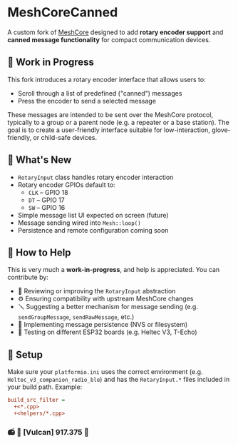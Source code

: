 # MeshCoreCanned

A custom fork of [MeshCore](https://github.com/ripplebiz/MeshCore) designed to add **rotary encoder support** and **canned message functionality** for compact communication devices.

## 🚧 Work in Progress

This fork introduces a rotary encoder interface that allows users to:
- Scroll through a list of predefined ("canned") messages
- Press the encoder to send a selected message

These messages are intended to be sent over the MeshCore protocol, typically to a group or a parent node (e.g. a repeater or a base station). The goal is to create a user-friendly interface suitable for low-interaction, glove-friendly, or child-safe devices.

## 🔧 What's New

- `RotaryInput` class handles rotary encoder interaction
- Rotary encoder GPIOs default to:
  - `CLK` – GPIO 18
  - `DT` – GPIO 17
  - `SW` – GPIO 16
- Simple message list UI expected on screen (future)
- Message sending wired into `Mesh::loop()`
- Persistence and remote configuration coming soon

## 🤝 How to Help

This is very much a **work-in-progress**, and help is appreciated. You can contribute by:

- 🧠 Reviewing or improving the `RotaryInput` abstraction
- ⚙️ Ensuring compatibility with upstream MeshCore changes
- 🪛 Suggesting a better mechanism for message sending (e.g. `sendGroupMessage`, `sendRawMessage`, etc.)
- 💾 Implementing message persistence (NVS or filesystem)
- 🧪 Testing on different ESP32 boards (e.g. Heltec V3, T-Echo)

## 🔌 Setup

Make sure your `platformio.ini` uses the correct environment (e.g. `Heltec_v3_companion_radio_ble`) and has the `RotaryInput.*` files included in your build path. Example:

```ini
build_src_filter = 
  +<*.cpp>
  +<helpers/*.cpp>
```

### 📻 📣 [Vulcan] 917.375 🥝 
